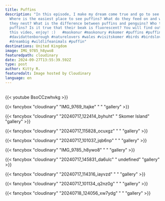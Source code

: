 ```yaml
---
title: Puffins
description: "In this episode, I make my dream come true and go to see puffins!
  Where is the easiest place to see puffins? What do they feed on and where do
  they nest? What is the difference between puffins and penguins? Who threatens
  puffins? Is it true that their beak is fluorescent? You will find out all in
  this video, enjoy! :)   #maskonur #maskonury #skomer #puffins #puffinsuk
  #davidattenborough #naturelovers #wales #visitskomer #birds #birdslover
  #dreambig #wildlifeanimals #puffin"
destinations: United Kingdom
image: IMG_9785_h8ywo8
featuredpath: cloudinary
date: 2024-09-27T13:55:39.592Z
type: post
author: Kitty R.
featuredalt: Image hosted by Cloudinary
language: en
---
```

<br>{{< youtube BsoCCzwhvkg >}}</br>

{{< fancybox "cloudinary" "IMG_9769_ltajke" "  " "gallery" >}}

{{< fancybox "cloudinary" "20240717_122414_byhuht" "  Skomer Island" "gallery" >}}

{{< fancybox "cloudinary" "20240717_115828_ocuxgz" "  " "gallery" >}}

{{< fancybox "cloudinary" "20240717_101037_jqb6np" "  " "gallery" >}}

{{< fancybox "cloudinary" "IMG_9785_h8ywo8" "  " "gallery" >}}

{{< fancybox "cloudinary" "20240717_145831_da6ulc" "  undefined" "gallery" >}}

{{< fancybox "cloudinary" "20240717_114316_iayvzd" "  " "gallery" >}}

{{< fancybox "cloudinary" "20240717_101134_q2nz0g" "  " "gallery" >}}

{{< fancybox "cloudinary" "20240718_124056_xw7ydg" "  " "gallery" >}}